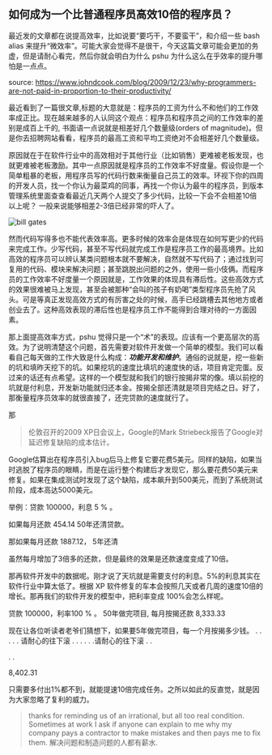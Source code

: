 如何成为一个比普通程序员高效10倍的程序员？ 
---

最近发的文章都在说提高效率，比如说要“要巧干，不要蛮干”，和介绍一些 bash alias 来提升“微效率”。可能大家会觉得不是很干，今天这篇文章可能会更加的务虚，但是请耐心看完，然后你就会明白为什么 pshu 为什么这么在乎效率的提升哪怕是一点点。
 
source: https://www.johndcook.com/blog/2009/12/23/why-programmers-are-not-paid-in-proportion-to-their-productivity/  

最近看到了一篇很文章,标题的大意就是：程序员的工资为什么不和他们的工作效率成正比。现在越来越多的人认同这个观点：程序员和程序员之间的工作效率的差别是成百上千的, 书面语一点说就是相差好几个数量级(orders of magnitude)。但是你去招聘网站看看，程序员的最高工资和平均工资绝对不会相差好几个数量级。

原因就在于在软件行业中的高效相对于其他行业（比如销售）更难被老板发现，也就更难被老板激励。其中一点原因就是程序员的工作效率不好度量。假设你是一个简单粗暴的老板，用程序员写的代码行数来衡量自己员工的效率。环视下你的四周的开发人员，找一个你认为最菜鸡的同事，再找一个你认为最牛的程序员，到版本管理系统里面查查看最近几天两个人提交了多少代码，比较一下会不会相差10倍以上呢？ 一般来说能够相差2-3倍已经非常的吓人了。

![bill gates](http://cdn2.51ulong.com/18-9-28/41682812.jpg)

然而代码写得多也不能代表效率高。更多时候的效率会是体现在如何写更少的代码来完成工作。少写代码，甚至不写代码就完成工作是程序员工作的最高境界。比如高效的程序员可以辨认某类问题根本就不要解决，自然就不写代码了；通过找到可复用的代码、模块来解决问题；甚至跳脱出问题的之外，使用一些小伎俩。而程序员的工作效率不好度量一个原因就是，工作效果的体现具有滞后性。这些高效方式的效果很难被马上发现，甚至会被那种“会叫的孩子有奶喝”类型程序员先抢了风头。可是等真正发现高效方式的有厉害之处的时候，高手已经跳槽去其他地方或者创业去了。这种高效表现的滞后性也是程序员工作不能得到合理对待的一方面因素。

那上面提高效率方式，pshu 觉得只是一个“术”的表现。应该有一个更高层次的高效。为了说明清楚这个问题，首先需要对软件开发做一个简单的模型。我们可以看看自己每天做的工作大致是什么构成：***功能开发和维护***。通俗的说就是，挖一些新的坑和填昨天挖下的坑。如果挖坑的速度比填坑的速度快的话，项目肯定完蛋。反过来的话还有点希望。这样的一个模型就和我们的银行按揭非常的像。填以前挖的坑就是付利息，开发新功能就归还本金。按揭全部还清就是项目完结之日。好了，那衡量程序员效率的就很直接了，还完贷款的速度就行了。

那

  

>伦敦召开的2009 XP日会议上，Google的Mark Striebeck报告了Google对延迟修复缺陷的成本估计。

Google估算出在程序员引入bug后马上修复它要花费5美元。同样的缺陷，如果当时逃脱了程序员的眼睛，而是在运行整个构建后才发现它，那么要花费50美元来修复。如果在集成测试时发现了这个缺陷，成本飙升到500美元，而到了系统测试阶段，成本高达5000美元。

  

举例：贷款 100000，利息 5 % 。

如果每月还款 454.14 50年还清贷款。

那如果每月还款 1887.12， 5年还清

虽然每月增加了3倍多的还款，但是最终的效果是还款速度变成了10倍。

  

  

那再软件开发中的数据呢。刚才说了天坑就是需要支付的利息。5%的利息其实在软件行业中算太低了。根据 XP 软件修复的车本会按照几天或者几周的速度10倍的增长。那再我们的软件开发的模型中，把利率变成 100%会怎么样呢。

 贷款 100000，利率100 % 。
50年做完项目, 每月按揭还款 8,333.33

现在让各位听读者老爷们猜想下，如果要5年做完项目，每一个月按揭多少钱。
.
.
.
.
.
请耐心的往下滚
.
.
.
.
.
.请耐心的往下滚
.
.

.
.

8,402.31

只需要多付出1%都不到，就能提速10倍完成任务。之所以如此的反直觉，就是因为大家忽略了复利的威力。





> thanks for reminding us of an irrational, but all too real condition. Sometimes at work I ask if anyone can explain to me why my company pays a contractor to make mistakes and then pays me to fix them.  解决问题和制造问题的人都有薪水.  
<!--stackedit_data:
eyJoaXN0b3J5IjpbLTY4NDgzMDY1MywxNTg1MjQ3MzI2LDEwND
k0MDQzMDIsMTg2MjI1OTcxNiwtODU5MzgwNTAwLDYzMTY4ODg0
MiwxNTk5Njk2Nzk5LDg3ODcxNDk0OSwxNzQwNDQxOTkwLC01OT
UxMzY3NTEsMTEyMTAxNDAxNSwtNjc5NTI5MTMwLC0xNTgxODU2
NTMwLDE3NDk2NTg4MzMsMTMxMDcwODgzMiwtMTY4NzM1NDgwLD
EwMzk4MjcwMTcsMzkzMTI2MzExLC0xNjI0MzI0MDM1XX0=
-->